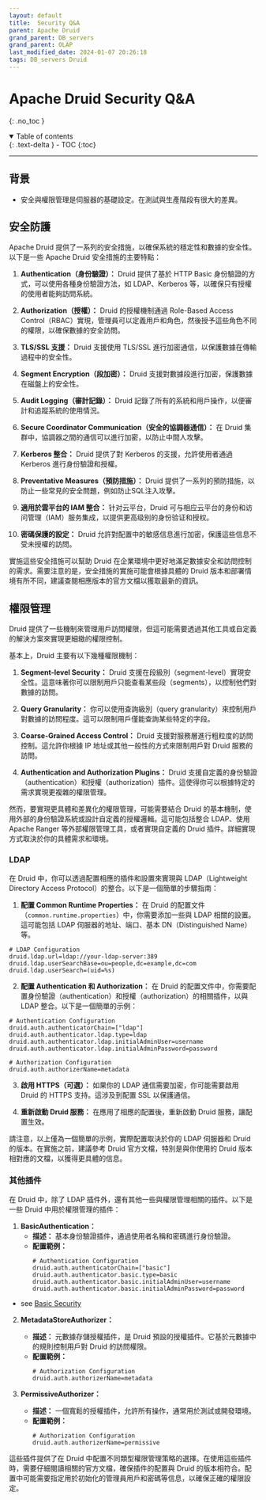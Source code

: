 ```yaml
---
layout: default
title:  Security Q&A
parent: Apache Druid
grand_parent: DB_servers
grand_parent: OLAP
last_modified_date: 2024-01-07 20:26:18
tags: DB_servers Druid
---
```


# Apache Druid Security Q&A
{: .no_toc }

<details open markdown="block">
  <summary>
    Table of contents
  </summary>
  {: .text-delta }
- TOC
{:toc}
</details>

---

## 背景

- 安全與權限管理是伺服器的基礎設定。在測試與生產階段有很大的差異。

## 安全防護

Apache Druid 提供了一系列的安全措施，以確保系統的穩定性和數據的安全性。以下是一些 Apache Druid 安全措施的主要特點：

1. **Authentication（身份驗證）：** Druid 提供了基於 HTTP Basic 身份驗證的方式，可以使用各種身份驗證方法，如 LDAP、Kerberos 等，以確保只有授權的使用者能夠訪問系統。

2. **Authorization（授權）：** Druid 的授權機制通過 Role-Based Access Control（RBAC）實現，管理員可以定義用戶和角色，然後授予這些角色不同的權限，以確保數據的安全訪問。

3. **TLS/SSL 支援：** Druid 支援使用 TLS/SSL 進行加密通信，以保護數據在傳輸過程中的安全性。

4. **Segment Encryption（段加密）：** Druid 支援對數據段進行加密，保護數據在磁盤上的安全性。

5. **Audit Logging（審計記錄）：** Druid 記錄了所有的系統和用戶操作，以便審計和追蹤系統的使用情況。

6. **Secure Coordinator Communication（安全的協調器通信）：** 在 Druid 集群中，協調器之間的通信可以進行加密，以防止中間人攻擊。

7. **Kerberos 整合：** Druid 提供了對 Kerberos 的支援，允許使用者通過 Kerberos 進行身份驗證和授權。

8. **Preventative Measures（預防措施）：** Druid 提供了一系列的預防措施，以防止一些常見的安全問題，例如防止SQL注入攻擊。

9. **適用於雲平台的 IAM 整合：** 针对云平台，Druid 可与相应云平台的身份和访问管理（IAM）服务集成，以提供更高级别的身份验证和授权。

10. **密碼保護的設定：** Druid 允許對配置中的敏感信息進行加密，保護這些信息不受未授權的訪問。

實施這些安全措施可以幫助 Druid 在企業環境中更好地滿足數據安全和訪問控制的需求。需要注意的是，安全措施的實施可能會根據具體的 Druid 版本和部署情境有所不同，建議查閱相應版本的官方文檔以獲取最新的資訊。

## 權限管理

Druid 提供了一些機制來管理用戶訪問權限，但這可能需要透過其他工具或自定義的解決方案來實現更細緻的權限控制。

基本上，Druid 主要有以下幾種權限機制：

1. **Segment-level Security：** Druid 支援在段級別（segment-level）實現安全性。這意味著你可以限制用戶只能查看某些段（segments），以控制他們對數據的訪問。

2. **Query Granularity：** 你可以使用查詢級別（query granularity）來控制用戶對數據的訪問程度。這可以限制用戶僅能查詢某些特定的字段。

3. **Coarse-Grained Access Control：** Druid 支援對服務層進行粗粒度的訪問控制。這允許你根據 IP 地址或其他一般性的方式來限制用戶對 Druid 服務的訪問。

4. **Authentication and Authorization Plugins：** Druid 支援自定義的身份驗證（authentication）和授權（authorization）插件。這使得你可以根據特定的需求實現更複雜的權限管理。

然而，要實現更具體和差異化的權限管理，可能需要結合 Druid 的基本機制，使用外部的身份驗證系統或設計自定義的授權邏輯。這可能包括整合 LDAP、使用 Apache Ranger 等外部權限管理工具，或者實現自定義的 Druid 插件。詳細實現方式取決於你的具體需求和環境。

### LDAP

在 Druid 中，你可以透過配置相應的插件和設置來實現與 LDAP（Lightweight Directory Access Protocol）的整合。以下是一個簡單的步驟指南：

1. **配置 Common Runtime Properties：** 在 Druid 的配置文件（`common.runtime.properties`）中，你需要添加一些與 LDAP 相關的設置。這可能包括 LDAP 伺服器的地址、端口、基本 DN（Distinguished Name）等。

```properties
# LDAP Configuration
druid.ldap.url=ldap://your-ldap-server:389
druid.ldap.userSearchBase=ou=people,dc=example,dc=com
druid.ldap.userSearch=(uid=%s)
```

2. **配置 Authentication 和 Authorization：** 在 Druid 的配置文件中，你需要配置身份驗證（authentication）和授權（authorization）的相關插件，以與 LDAP 整合。以下是一個簡單的示例：

```properties
# Authentication Configuration
druid.auth.authenticatorChain=["ldap"]
druid.auth.authenticator.ldap.type=ldap
druid.auth.authenticator.ldap.initialAdminUser=username
druid.auth.authenticator.ldap.initialAdminPassword=password

# Authorization Configuration
druid.auth.authorizerName=metadata
```

3. **啟用 HTTPS（可選）：** 如果你的 LDAP 通信需要加密，你可能需要啟用 Druid 的 HTTPS 支持。這涉及到配置 SSL 以保護通信。

4. **重新啟動 Druid 服務：** 在應用了相應的配置後，重新啟動 Druid 服務，讓配置生效。

請注意，以上僅為一個簡單的示例，實際配置取決於你的 LDAP 伺服器和 Druid 的版本。在實施之前，建議參考 Druid 官方文檔，特別是與你使用的 Druid 版本相對應的文檔，以獲得更具體的信息。

### 其他插件

在 Druid 中，除了 LDAP 插件外，還有其他一些與權限管理相關的插件。以下是一些 Druid 中用於權限管理的插件：

1. **BasicAuthentication：**
   - **描述：** 基本身份驗證插件，通過使用者名稱和密碼進行身份驗證。
   - **配置範例：**
     ```properties
     # Authentication Configuration
     druid.auth.authenticatorChain=["basic"]
     druid.auth.authenticator.basic.type=basic
     druid.auth.authenticator.basic.initialAdminUser=username
     druid.auth.authenticator.basic.initialAdminPassword=password
     ```
- see [Basic Security](https://druid.apache.org/docs/latest/development/extensions-core/druid-basic-security/)
2. **MetadataStoreAuthorizer：**
   - **描述：** 元數據存儲授權插件，是 Druid 預設的授權插件。它基於元數據中的規則控制用戶對 Druid 的訪問權限。
   - **配置範例：**
     ```properties
     # Authorization Configuration
     druid.auth.authorizerName=metadata
     ```

3. **PermissiveAuthorizer：**
   - **描述：** 一個寬鬆的授權插件，允許所有操作，通常用於測試或開發環境。
   - **配置範例：**
     ```properties
     # Authorization Configuration
     druid.auth.authorizerName=permissive
     ```

這些插件提供了在 Druid 中配置不同類型權限管理策略的選擇。在使用這些插件時，需要仔細閱讀相關的官方文檔，確保插件的配置與 Druid 的版本相符合。配置中可能需要指定用於初始化的管理員用戶和密碼等信息，以確保正確的權限設定。

